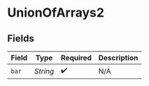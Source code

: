 # UnionOfArrays2


## Fields

| Field              | Type               | Required           | Description        |
| ------------------ | ------------------ | ------------------ | ------------------ |
| `bar`              | *String*           | :heavy_check_mark: | N/A                |